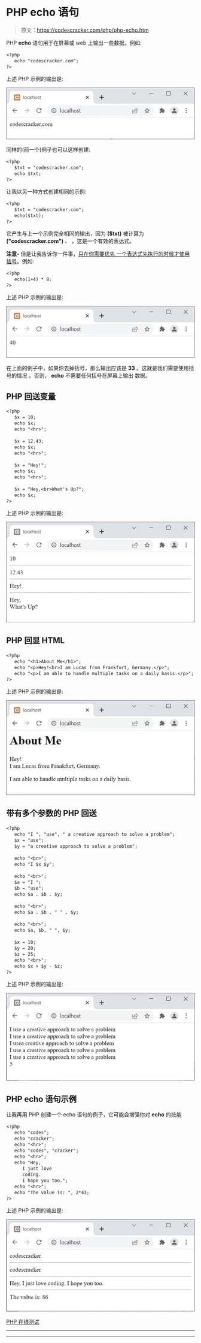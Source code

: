 # PHP echo 语句

> 原文：<https://codescracker.com/php/php-echo.htm>

PHP **echo** 语句用于在屏幕或 web 上输出一些数据。例如:

```
<?php
   echo "codescracker.com";
?>
```

上述 PHP 示例的输出是:

![php echo](img/c7cba50a6392170308186c5bb15d4252.png)

同样的(前一个)例子也可以这样创建:

```
<?php
   $txt = "codescracker.com";
   echo $txt;
?>
```

让我以另一种方式创建相同的示例:

```
<?php
   $txt = "codescracker.com";
   echo($txt);
?>
```

它产生与上一个示例完全相同的输出，因为 **($txt)** 被计算为 **("codescracker.com")** 、 ，这是一个有效的表达式。

**注意-** 但是让我告诉你一件事，<u>只在你需要优先 一个表达式先执行的时候才使用括号</u>。例如:

```
<?php
   echo(1+4) * 8;
?>
```

上述 PHP 示例的输出是:

![php echo statement](img/0f987a796355b68a02ca7cd592f2c641.png)

在上面的例子中，如果你去掉括号，那么输出应该是 **33** 。这就是我们需要使用括号的情况 。否则， **echo** 不需要任何括号在屏幕上输出 数据。

## PHP 回送变量

```
<?php
   $x = 10;
   echo $x;
   echo "<hr>";

   $x = 12.43;
   echo $x;
   echo "<hr>";

   $x = "Hey!";
   echo $x;
   echo "<hr>";

   $x = "Hey,<br>What's Up?";
   echo $x;
?>
```

上述 PHP 示例的输出是:

![php echo example](img/6f5c101517247f7a72f5290e53738ca0.png)

## PHP 回显 HTML

```
<?php
   echo "<h1>About Me</h1>";
   echo "<p>Hey!<br>I am Lucas from Frankfurt, Germany.</p>";
   echo "<p>I am able to handle multiple tasks on a daily basis.</p>";
?>
```

上述 PHP 示例的输出是:

![php echo statement example](img/4a68d585687aa2c51af468d87c88dd59.png)

## 带有多个参数的 PHP 回送

```
<?php
   echo "I ", "use", " a creative approach to solve a problem";
   $x = "use";
   $y = "a creative approach to solve a problem";

   echo "<br>";
   echo "I $x $y";

   echo "<br>";
   $a = "I ";
   $b = "use";
   echo $a . $b . $y;

   echo "<br>";
   echo $a . $b . " " . $y;

   echo "<br>";
   echo $a, $b, " ", $y;

   $x = 10;
   $y = 20;
   $z = 25;
   echo "<br>";
   echo $x + $y - $z;
?>
```

上述 PHP 示例的输出是:

![echo statement in php](img/26c19424b1be979741a083d5c2f7d535.png)

## PHP echo 语句示例

让我再用 PHP 创建一个 echo 语句的例子，它可能会增强你对 **echo** 的技能

```
<?php
   echo "codes";
   echo "cracker";
   echo "<hr>";
   echo "codes", "cracker";
   echo "<hr>";
   echo "Hey,
      I just love
      coding.
      I hope you too.";
   echo "<hr>";
   echo "The value is: ", 2*43;
?>
```

上述 PHP 示例的输出是:

![echo php](img/1bddcdfd5fd35dfe7a084123dc2b7d05.png)

[PHP 在线测试](/exam/showtest.php?subid=8)

* * *

* * *